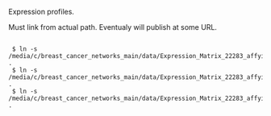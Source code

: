 
Expression profiles.

Must link from actual path. Eventualy will publish at some URL.

<pre><code>
 $ ln -s /media/c/breast_cancer_networks_main/data/Expression_Matrix_22283_affyid_sanos.txt .
 $ ln -s /media/c/breast_cancer_networks_main/data/Expression_Matrix_22283_affyid_enfermos.txt .
 $ ln -s /media/c/breast_cancer_networks_main/data/Expression_Matrix_22283_affyid_todos.txt .
</code></pre>